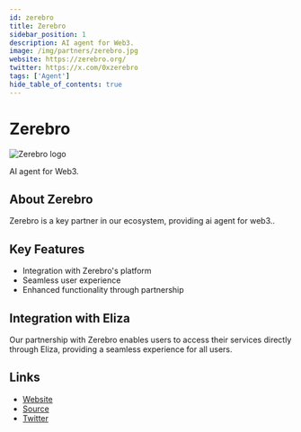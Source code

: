```yaml
---
id: zerebro
title: Zerebro
sidebar_position: 1
description: AI agent for Web3.
image: /img/partners/zerebro.jpg
website: https://zerebro.org/
twitter: https://x.com/0xzerebro
tags: ['Agent']
hide_table_of_contents: true
---
```


# Zerebro

<div className="partner-logo">
  <img src="/img/partners/zerebro.jpg" alt="Zerebro logo" />
</div>

AI agent for Web3.

## About Zerebro

Zerebro is a key partner in our ecosystem, providing ai agent for web3..

## Key Features

- Integration with Zerebro's platform
- Seamless user experience
- Enhanced functionality through partnership

## Integration with Eliza

Our partnership with Zerebro enables users to access their services directly through Eliza, providing a seamless experience for all users.

## Links

- [Website](https://zerebro.org/)
- [Source](https://zerebro.org/)
- [Twitter](https://x.com/0xzerebro)
